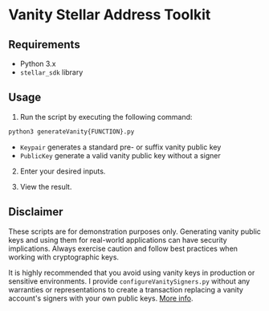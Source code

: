 # Vanity Stellar Address Toolkit

## Requirements

- Python 3.x
- `stellar_sdk` library

## Usage

1. Run the script by executing the following command:

```bash
python3 generateVanity{FUNCTION}.py
```

- `Keypair` generates a standard pre- or suffix vanity public key
- `PublicKey` generate a valid vanity public key without a signer

2. Enter your desired inputs.

3. View the result.

## Disclaimer

These scripts are for demonstration purposes only. Generating vanity public keys and using them for real-world applications can have security implications. Always exercise caution and follow best practices when working with cryptographic keys. 

It is highly recommended that you avoid using vanity keys in production or sensitive environments. I provide `configureVanitySigners.py` without any warranties or representations to create a transaction replacing a vanity account's signers with your own public keys. [More info](https://www.reddit.com/r/Stellar/comments/166bbqi/comment/jyod9ht/?utm_source=share&utm_medium=web3x&utm_name=web3xcss&utm_term=1&utm_content=share_button).
